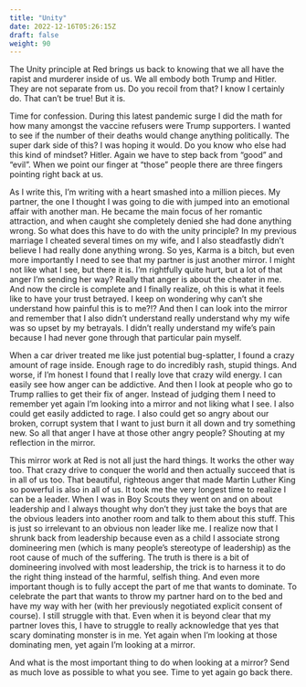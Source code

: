 ```yaml
---
title: "Unity"
date: 2022-12-16T05:26:15Z
draft: false
weight: 90
---
```

The Unity principle at Red brings us back to knowing that we all have the rapist and murderer inside of us. We all embody both Trump and Hitler. They are not separate from us. Do you recoil from that? I know I certainly do. That can’t be true! But it is.

Time for confession. During this latest pandemic surge I did the math for how many amongst the vaccine refusers were Trump supporters. I wanted to see if the number of their deaths would change anything politically. The super dark side of this? I was hoping it would. Do you know who else had this kind of mindset? Hitler. Again we have to step back from “good” and “evil”. When we point our finger at “those” people there are three fingers pointing right back at us.

As I write this, I’m writing with a heart smashed into a million pieces. My partner, the one I thought I was going to die with jumped into an emotional affair with another man. He became the main focus of her romantic attraction, and when caught she completely denied she had done anything wrong. So what does this have to do with the unity principle? In my previous marriage I cheated several times on my wife, and I also steadfastly didn’t believe I had really done anything wrong. So yes, Karma is a bitch, but even more importantly I need to see that my partner is just another mirror. I might not like what I see, but there it is. I’m rightfully quite hurt, but a lot of that anger I’m sending her way? Really that anger is about the cheater in me. And now the circle is complete and I finally realize, oh this is what it feels like to have your trust betrayed. I keep on wondering why can’t she understand how painful this is to me?!? And then I can look into the mirror and remember that I also didn’t understand really understand why my wife was so upset by my betrayals. I didn’t really understand my wife’s pain because I had never gone through that particular pain myself. 

When a car driver treated me like just potential bug-splatter, I found a crazy amount of rage inside. Enough rage to do incredibly rash, stupid things. And worse, if I’m honest I found that I really love that crazy wild energy. I can easily see how anger can be addictive. And then I look at people who go to Trump rallies to get their fix of anger. Instead of judging them I need to remember yet again I’m looking into a mirror and not liking what I see. I also could get easily addicted to rage. I also could get so angry about our broken, corrupt system that I want to just burn it all down and try something new.  So all that anger I have at those other angry people? Shouting at my reflection in the mirror.

This mirror work at Red is not all just the hard things. It works the other way too. That crazy drive to conquer the world and then actually succeed that is in all of us too. That beautiful, righteous anger that made Martin Luther King so powerful is also in all of us. It took me the very longest time to realize I can be a leader. When I was in Boy Scouts they went on and on about leadership and I always thought why don’t they just take the boys that are the obvious leaders into another room and talk to them about this stuff. This is just so irrelevant to an obvious non leader like me. I realize now that I shrunk back from leadership because even as a child I associate strong domineering men (which is many people’s stereotype of leadership) as the root cause of much of the suffering. The truth is there is a bit of domineering involved with most leadership, the trick is to harness it to do the right thing instead of the harmful, selfish thing. And even more important though is to fully accept the part of me that wants to dominate. To celebrate the part that wants to throw my partner hard on to the bed and have my way with her (with her previously negotiated explicit consent of course). I still struggle with that. Even when it is beyond clear that my partner loves this, I have to struggle to really acknowledge that yes that scary dominating monster is in me. Yet again when I’m looking at those dominating men, yet again I’m looking at a mirror.

And what is the most important thing to do when looking at a mirror? Send as much love as possible to what you see. Time to yet again go back there.